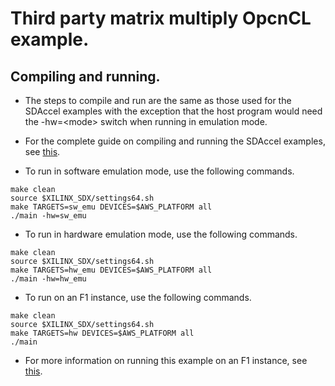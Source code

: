 # Third party matrix multiply OpcnCL example.
## Compiling and running.
* The steps to compile and run are the same as those used for the SDAccel examples with the exception that the host program would need the -hw=&lt;mode> switch when running in emulation mode.


* For the complete guide on compiling and running the SDAccel examples, see [this](../../../README.md).

* To run in software emulation mode, use the following commands.
 ```
make clean
source $XILINX_SDX/settings64.sh
make TARGETS=sw_emu DEVICES=$AWS_PLATFORM all
./main -hw=sw_emu
```

* To run in hardware emulation mode, use the following commands.
 ```
make clean
source $XILINX_SDX/settings64.sh
make TARGETS=hw_emu DEVICES=$AWS_PLATFORM all
./main -hw=hw_emu
```

* To run on an F1 instance, use the following commands.
 ```
make clean
source $XILINX_SDX/settings64.sh
make TARGETS=hw DEVICES=$AWS_PLATFORM all
./main
```

* For more information on running this example on an F1 instance, see [this](../../../README.md#step-by-step-guide-how-to-load-and-test-a-registered-afi-from-within-an-f1-instance).